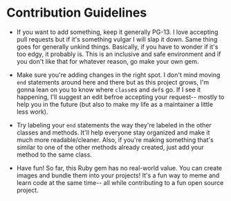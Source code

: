 # Contribution Guidelines

- If you want to add something, keep it generally PG-13. I love accepting pull requests but if it's something vulgar I will slap it down. Same thing goes for generally unkind things. Basically, if you have to wonder if it's too edgy, it probably is. This is an inclusive and safe environment and if you don't like that for whatever reason, go make your own gem.

- Make sure you're adding changes in the right spot. I don't mind moving `end` statements around here and there but as this project grows, I'm gonna lean on you to know where `class`es and `def`s go. If I see it happening, I'll suggest an edit befroe accepting your request-- mostly to help you in the future (but also to make my life as a maintainer a little less work).

- Try labeling your `end` statements the way they're labeled in the other classes and methods. It'll help everyone stay organized and make it much more readable/cleaner. Also, if you're making something that's similar to one of the other methods already created, just add your method to the same class.

- Have fun! So far, this Ruby gem has no real-world value. You can create images and bundle them into your projects! It's a fun way to meme and learn code at the same time-- all while contributing to a fun open source project.
